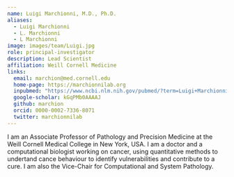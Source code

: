 ```yaml
---
name: Luigi Marchionni, M.D., Ph.D.
aliases:
  - Luigi Marchionni
  - L. Marchionni
  - L Marchionni
image: images/team/Luigi.jpg
role: principal-investigator
description: Lead Scientist
affiliation: Weill Cornell Medicine
links:
  email: marchion@med.cornell.edu
  home-page: https://marchionnilab.org
  inpubmed: "https://www.ncbi.nlm.nih.gov/pubmed/?term=Luigi+Marchionni"
  google-scholar: kGqPMb0AAAAJ
  github: marchion
  orcid: 0000-0002-7336-8071
  twitter: marchionnilab
---
```


I am an Associate Professor of Pathology and Precision Medicine at the Weill Cornell Medical College in New York, USA. I am a doctor and a computational biologist working on cancer, using quantitative methods to undertand cance behaviour to identify vulnerabilities and contribute to a cure. I am also the Vice-Chair for Computational and System Pathology.
